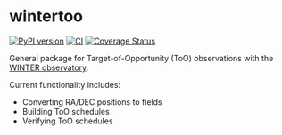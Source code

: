 # wintertoo
[![PyPI version](https://badge.fury.io/py/wintertoo.svg)](https://badge.fury.io/py/wintertoo)
[![CI](https://github.com/winter-telescope/wintertoo/actions/workflows/continuous_integration.yml/badge.svg)](https://github.com/winter-telescope/wintertoo/actions/workflows/continuous_integration.yml) 
[![Coverage Status](https://coveralls.io/repos/github/winter-telescope/wintertoo/badge.svg?branch=main)](https://coveralls.io/github/winter-telescope/wintertoo?branch=main) 

General package for Target-of-Opportunity (ToO) observations with the [WINTER observatory](https://github.com/winter-telescope). 

Current functionality includes:
* Converting RA/DEC positions to fields
* Building ToO schedules
* Verifying ToO schedules
